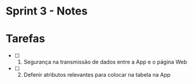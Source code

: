 # Sprint 3 - Notes 

# Tarefas

- [ ]  1. Segurança na transmissão de dados entre a App e o página Web
   
- [ ]  2. Defenir atributos relevantes para colocar na tabela na App



